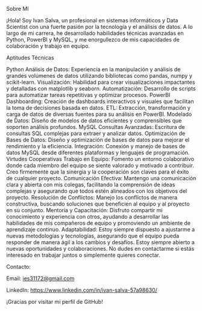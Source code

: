 Sobre Mí

¡Hola! Soy Ivan Salva, un profesional en sistemas informáticos y Data Scientist con una fuerte pasión por la tecnología y el análisis de datos. A lo largo de mi carrera, he desarrollado habilidades técnicas avanzadas en Python, PowerBI y MySQL, y me enorgullezco de mis capacidades de colaboración y trabajo en equipo.

Aptitudes Técnicas

Python
Análisis de Datos: Experiencia en la manipulación y análisis de grandes volúmenes de datos utilizando bibliotecas como pandas, numpy y scikit-learn.
Visualización: Habilidad para crear visualizaciones impactantes y detalladas con matplotlib y seaborn.
Automatización: Desarrollo de scripts para automatizar tareas repetitivas y optimizar procesos.
PowerBI
Dashboarding: Creación de dashboards interactivos y visuales que facilitan la toma de decisiones basada en datos.
ETL: Extracción, transformación y carga de datos de diversas fuentes para su análisis en PowerBI.
Modelado de Datos: Diseño de modelos de datos eficientes y comprensibles que soporten análisis profundos.
MySQL
Consultas Avanzadas: Escritura de consultas SQL complejas para extraer y analizar datos.
Optimización de Bases de Datos: Diseño y optimización de bases de datos para mejorar el rendimiento y la eficiencia.
Integración: Conexión y manejo de bases de datos MySQL desde diferentes plataformas y lenguajes de programación.
Virtudes Cooperativas
Trabajo en Equipo: Fomento un entorno colaborativo donde cada miembro del equipo se siente valorado y motivado a contribuir. Creo firmemente que la sinergia y la cooperación son claves para el éxito de cualquier proyecto.
Comunicación Efectiva: Mantengo una comunicación clara y abierta con mis colegas, facilitando la comprensión de ideas complejas y asegurando que todos estén alineados con los objetivos del proyecto.
Resolución de Conflictos: Manejo los conflictos de manera constructiva, buscando soluciones que beneficien al equipo y al proyecto en su conjunto.
Mentoría y Capacitación: Disfruto compartir mi conocimiento y experiencia con otros, ayudando a desarrollar las habilidades de mis compañeros de equipo y promoviendo un ambiente de aprendizaje continuo.
Adaptabilidad: Estoy siempre dispuesto a ajustarme a nuevas metodologías y tecnologías, asegurando que el equipo pueda responder de manera ágil a los cambios y desafíos.
Estoy siempre abierto a nuevas oportunidades y colaboraciones. No dudes en contactarme si estás interesado en trabajar juntos o simplemente quieres conectar.

Contacto:

Email: ies31172@gmail.com

LinkedIn: https://www.linkedin.com/in/ivan-salva-57a98630/



¡Gracias por visitar mi perfil de GitHub!


